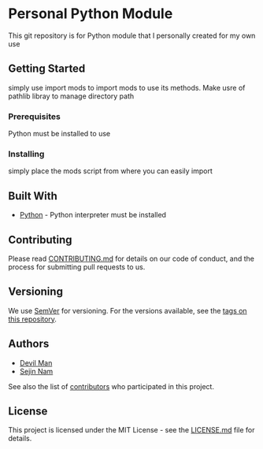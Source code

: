 # Personal Python Module

This git repository is for Python module that I personally created for my own use

## Getting Started

simply use import mods to import mods to use its methods. Make usre of pathlib libray to manage directory path

### Prerequisites

Python must be installed to use 

### Installing

simply place the mods script from where you can easily import

## Built With

* [Python](https://www.python.org/) - Python interpreter must be installed

## Contributing

Please read [CONTRIBUTING.md](.github/CONTRIBUTING.md) for details on our code of conduct, and the process for submitting pull requests to us.

## Versioning

We use [SemVer](http://semver.org/) for versioning. For the versions available, see the [tags on this repository](https://github.com/sejin8642/gitpractice/tags). 

## Authors

* [Devil Man](https://github.com/ackma3141)
* [Sejin Nam](https://github.com/sejin8642)

See also the list of [contributors](https://github.com/sejin8642/gitpractice/contributors) who participated in this project.

## License

This project is licensed under the MIT License - see the [LICENSE.md](LICENSE.md) file for details.


